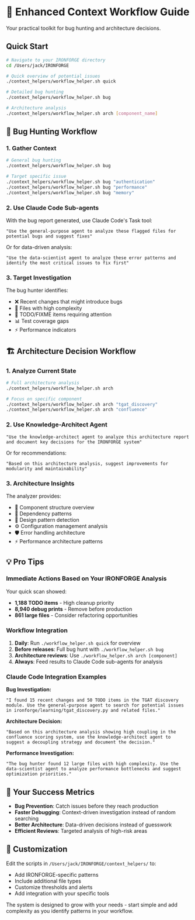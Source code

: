 # 🚀 Enhanced Context Workflow Guide

Your practical toolkit for bug hunting and architecture decisions.

## Quick Start

```bash
# Navigate to your IRONFORGE directory
cd /Users/jack/IRONFORGE

# Quick overview of potential issues
./context_helpers/workflow_helper.sh quick

# Detailed bug hunting
./context_helpers/workflow_helper.sh bug

# Architecture analysis
./context_helpers/workflow_helper.sh arch [component_name]
```

## 🐛 Bug Hunting Workflow

### 1. Gather Context
```bash
# General bug hunting
./context_helpers/workflow_helper.sh bug

# Target specific issue
./context_helpers/workflow_helper.sh bug "authentication"
./context_helpers/workflow_helper.sh bug "performance"
./context_helpers/workflow_helper.sh bug "memory"
```

### 2. Use Claude Code Sub-agents
With the bug report generated, use Claude Code's Task tool:

```
"Use the general-purpose agent to analyze these flagged files for potential bugs and suggest fixes"
```

Or for data-driven analysis:
```
"Use the data-scientist agent to analyze these error patterns and identify the most critical issues to fix first"
```

### 3. Target Investigation
The bug hunter identifies:
- ❌ Recent changes that might introduce bugs
- 🚨 Files with high complexity
- 🔄 TODO/FIXME items requiring attention
- 📊 Test coverage gaps
- ⚡ Performance indicators

## 🏗️ Architecture Decision Workflow

### 1. Analyze Current State
```bash
# Full architecture analysis
./context_helpers/workflow_helper.sh arch

# Focus on specific component
./context_helpers/workflow_helper.sh arch "tgat_discovery"
./context_helpers/workflow_helper.sh arch "confluence"
```

### 2. Use Knowledge-Architect Agent
```
"Use the knowledge-architect agent to analyze this architecture report and document key decisions for the IRONFORGE system"
```

Or for recommendations:
```
"Based on this architecture analysis, suggest improvements for modularity and maintainability"
```

### 3. Architecture Insights
The analyzer provides:
- 📁 Component structure overview
- 🔗 Dependency patterns
- 🎨 Design pattern detection
- ⚙️ Configuration management analysis
- 🛡️ Error handling architecture
- ⚡ Performance architecture patterns

## 💡 Pro Tips

### Immediate Actions Based on Your IRONFORGE Analysis
Your quick scan showed:
- **1,188 TODO items** - High cleanup priority
- **8,940 debug prints** - Remove before production
- **861 large files** - Consider refactoring opportunities

### Workflow Integration
1. **Daily**: Run `./workflow_helper.sh quick` for overview
2. **Before releases**: Full bug hunt with `./workflow_helper.sh bug`
3. **Architecture reviews**: Use `./workflow_helper.sh arch [component]`
4. **Always**: Feed results to Claude Code sub-agents for analysis

### Claude Code Integration Examples

**Bug Investigation:**
```
"I found 15 recent changes and 50 TODO items in the TGAT discovery module. Use the general-purpose agent to search for potential issues in ironforge/learning/tgat_discovery.py and related files."
```

**Architecture Decision:**
```
"Based on this architecture analysis showing high coupling in the confluence scoring system, use the knowledge-architect agent to suggest a decoupling strategy and document the decision."
```

**Performance Investigation:**
```
"The bug hunter found 12 large files with high complexity. Use the data-scientist agent to analyze performance bottlenecks and suggest optimization priorities."
```

## 🎯 Your Success Metrics

- **Bug Prevention**: Catch issues before they reach production
- **Faster Debugging**: Context-driven investigation instead of random searching
- **Better Architecture**: Data-driven decisions instead of guesswork
- **Efficient Reviews**: Targeted analysis of high-risk areas

## 🔧 Customization

Edit the scripts in `/Users/jack/IRONFORGE/context_helpers/` to:
- Add IRONFORGE-specific patterns
- Include additional file types
- Customize thresholds and alerts
- Add integration with your specific tools

The system is designed to grow with your needs - start simple and add complexity as you identify patterns in your workflow.